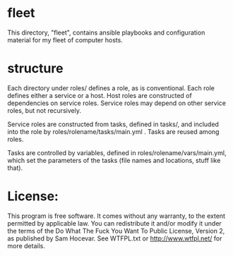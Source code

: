 # fleet

This directory, "fleet", contains ansible playbooks and configuration material
for my fleet of computer hosts.


# structure

Each directory under roles/ defines a role, as is conventional.  Each role
defines either a service or a host.  Host roles are constructed of dependencies
on service roles.  Service roles may depend on other service roles, but not
recursively.  

Service roles are constructed from tasks, defined in tasks/, and included into
the role by roles/rolename/tasks/main.yml .  Tasks are reused among roles.  

Tasks are controlled by variables, defined in roles/rolename/vars/main.yml,
which set the parameters of the tasks (file names and locations, stuff like
that).


# License:

This program is free software. It comes without any warranty, to the extent
permitted by applicable law. You can redistribute it and/or modify it under
the terms of the Do What The Fuck You Want To Public License, Version 2, as
published by Sam Hocevar. See WTFPL.txt or http://www.wtfpl.net/ for more
details.


